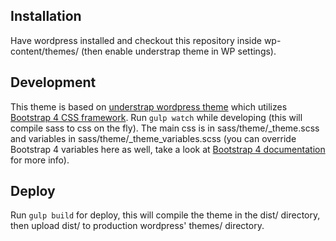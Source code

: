 
## Installation
Have wordpress installed and checkout this repository inside wp-content/themes/ (then enable understrap theme in WP settings).

## Development
This theme is based on [understrap wordpress theme](https://understrap.com/) which utilizes [Bootstrap 4 CSS framework](https://getbootstrap.com/docs/4.0/getting-started/introduction/).
Run `gulp watch` while developing (this will compile sass to css on the fly).
The main css is in sass/theme/_theme.scss and variables in sass/theme/_theme_variables.scss (you can override Bootstrap 4 variables here as well, take a look at [Bootstrap 4 documentation](https://getbootstrap.com/docs/4.0/getting-started/introduction/) for more info).

## Deploy
Run `gulp build` for deploy, this will compile the theme in the dist/ directory, then upload dist/ to production wordpress' themes/ directory.




